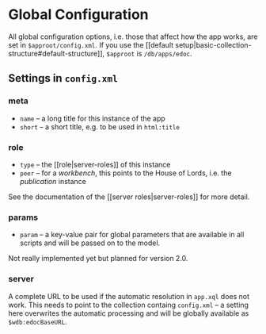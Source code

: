 # Global Configuration

All global configuration options, i.e. those that affect how the app works, are set in `$approot/config.xml`.
If you use the [[default setup|basic-collection-structure#default-structure]], `$approot` is `/db/apps/edoc`.

## Settings in `config.xml`
### meta
- `name` – a long title for this instance of the app
- `short` – a short title, e.g. to be used in `html:title`

### role
- `type` – the [[role|server-roles]] of this instance
- `peer` – for a _workbench_, this points to the House of Lords, i.e. the _publication_ instance

See the documentation of the [[server roles|server-roles]] for more detail.

### params
- `param` – a key-value pair for global parameters that are available in all scripts and will be passed on to the model.

Not really implemented yet but planned for version 2.0.

### server
A complete URL to be used if the automatic resolution in `app.xql` does not work. This needs to point to the collection containg `config.xml` – a setting here overwrites the automatic processing and will be globally available as `$wdb:edocBaseURL`.